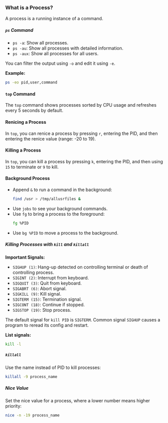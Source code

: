 ### What is a Process?

A process is a running instance of a command.

##### `ps` Command

- `ps -a`: Show all processes.
- `ps -au`: Show all processes with detailed information.
- `ps -aux`: Show all processes for all users.

You can filter the output using `-o` and edit it using `-e`.

**Example:**
```bash
ps -eo pid,user,command
```

#### `top` Command

The `top` command shows processes sorted by CPU usage and refreshes every 5 seconds by default.

#### Renicing a Process

In `top`, you can renice a process by pressing `r`, entering the PID, and then entering the renice value (range: -20 to 19).

#### Killing a Process

In `top`, you can kill a process by pressing `k`, entering the PID, and then using `15` to terminate or `9` to kill.

#### Background Process

- Append `&` to run a command in the background:
  ```bash
  find /usr > /tmp/allusrfiles &
  ```
- Use `jobs` to see your background commands.
- Use `fg` to bring a process to the foreground:
  ```bash
  fg %PID
  ```
- Use `bg %PID` to move a process to the background.

##### Killing Processes with `kill` and `killall`

**Important Signals:**
- `SIGHUP (1)`: Hang-up detected on controlling terminal or death of controlling process.
- `SIGINT (2)`: Interrupt from keyboard.
- `SIGQUIT (3)`: Quit from keyboard.
- `SIGABRT (6)`: Abort signal.
- `SIGKILL (9)`: Kill signal.
- `SIGTERM (15)`: Termination signal.
- `SIGCONT (18)`: Continue if stopped.
- `SIGSTOP (19)`: Stop process.

The default signal for `kill PID` is `SIGTERM`. Common signal `SIGHUP` causes a program to reread its config and restart.

**List signals:**
```bash
kill -l
```

##### `killall`

Use the name instead of PID to kill processes:
```bash
killall -9 process_name
```

##### Nice Value

Set the nice value for a process, where a lower number means higher priority:
```bash
nice -n -19 process_name
```
